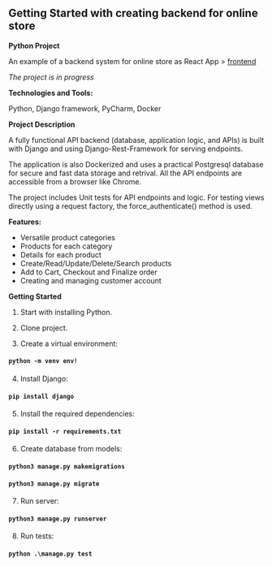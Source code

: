 ## Getting Started with creating backend for online store

**Python Project**

An example of a backend system for online store as React App > 
[frontend](https://github.com/6048566/pasv-online-store-front) 

_The project is in progress_



**Technologies and Tools:** 

Python, Django framework, PyCharm, Docker


**Project Description**

A fully functional API backend (database, application logic, and APIs) is built with Django and using Django-Rest-Framework for serving endpoints. 

The application is also Dockerized and uses a practical Postgresql database for secure and fast data storage and retrival.
All the API endpoints are accessible from a browser like Chrome.

The project includes Unit tests for API endpoints and logic. For testing views directly using a request factory, the force_authenticate() method is used.

**Features:**
- Versatile product categories
- Products for each category
- Details for each product
- Create/Read/Update/Delete/Search products
- Add to Cart, Checkout and Finalize order
- Creating and managing customer account

**Getting Started**

1. Start with installing Python. 

2. Clone project. 

3. Create a virtual environment:

#### `python -m venv env!`

4. Install Django:
#### `pip install django`

5. Install the required dependencies:  

#### `pip install -r requirements.txt`

6. Create database from models:  

#### `python3 manage.py makemigrations`
#### `python3 manage.py migrate`

7. Run server:
#### `python3 manage.py runserver`

8. Run tests:
#### `python .\manage.py test`